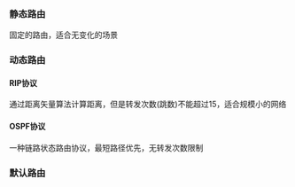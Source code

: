 ### 静态路由
固定的路由，适合无变化的场景
### 动态路由
#### RIP协议
通过距离矢量算法计算距离，但是转发次数(跳数)不能超过15，适合规模小的网络
#### OSPF协议
一种链路状态路由协议，最短路径优先，无转发次数限制
### 默认路由